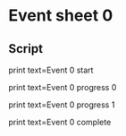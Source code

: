 # Event sheet 0

## Script

print
  text=Event 0 start

print
  text=Event 0 progress 0

print
  text=Event 0 progress 1

print
  text=Event 0 complete